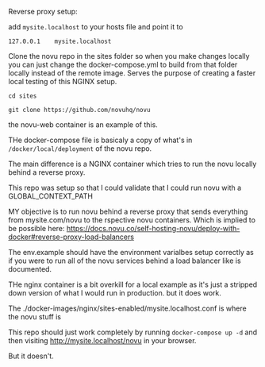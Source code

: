 Reverse proxy setup:

add `mysite.localhost` to your hosts file and point it to 

```
127.0.0.1    mysite.localhost
```

Clone the novu repo in the sites folder so when you make changes locally you can just change the docker-compose.yml to build from that folder locally instead of the remote image. Serves the purpose of creating a faster local testing of this NGINX setup.
```
cd sites

git clone https://github.com/novuhq/novu 

```

the novu-web container is an example of this.



THe docker-compose file is basicaly a copy of what's in `/docker/local/deployment` of the novu repo.

The main difference is a NGINX container which tries to run the novu locally behind a reverse proxy.

This repo was setup so that I could validate that I could run novu with a GLOBAL_CONTEXT_PATH

MY objective is to run novu behind a reverse proxy that sends everything from mysite.com/novu to the rspective novu containers. Which is implied to be possible here: https://docs.novu.co/self-hosting-novu/deploy-with-docker#reverse-proxy-load-balancers


The env.example should have the environment varialbes setup correctly as if you were to run all of the novu services behind a load balancer like is documented. 

THe nginx container is a bit overkill for a local example as it's just a stripped down version of what I would run in production. but it does work. 

The ./docker-images/nginx/sites-enabled/mysite.localhost.conf is where the novu stuff is

This repo should just work completely by running `docker-compose up -d` and then visiting http://mysite.localhost/novu in your browser.

But it doesn't.